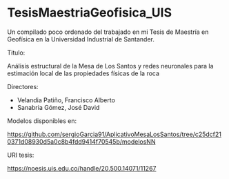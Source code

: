 # TesisMaestriaGeofisica_UIS
Un compilado poco ordenado del trabajado en mi Tesis de Maestría en Geofísica en la Universidad Industrial de Santander.

Titulo:

Análisis estructural de la Mesa de Los Santos y redes neuronales para la estimación local de las propiedades físicas de la roca

Directores:

- Velandia Patiño, Francisco Alberto
- Sanabria Gómez, José David

Modelos disponibles en:

https://github.com/sergioGarcia91/AplicativoMesaLosSantos/tree/c25dcf210371d08930d5a0c8b4fdd9414f70545b/modelosNN

URI tesis:

https://noesis.uis.edu.co/handle/20.500.14071/11267
